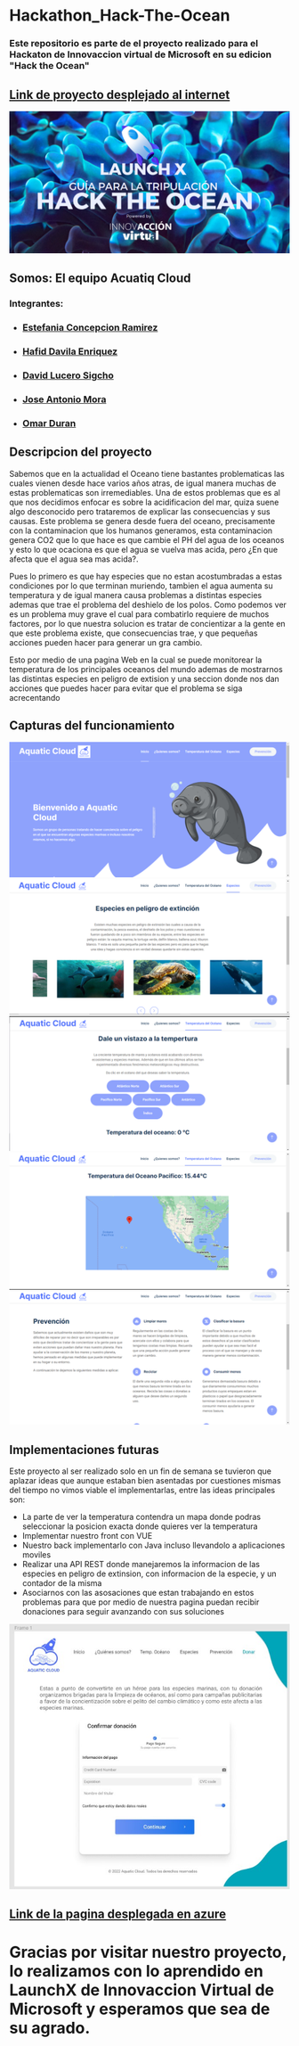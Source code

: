 # Hackathon_Hack-The-Ocean
### Este repositorio es parte de el proyecto realizado para el Hackaton de Innovaccion virtual de Microsoft en su edicion "Hack the Ocean"
## [Link de proyecto desplejado al internet](https://aquaticclout.clousofte.com/index.html)

![imagen Launch](assets/Guia-Tripulacion.png)


## Somos: El equipo Acuatiq Cloud
### Integrantes: 
* ### [Estefania Concepcion Ramirez](https://github.com/RMEstefania)
* ### [Hafid Davila Enriquez](https://github.com/Hafid-Davila)
* ### [David Lucero Sigcho](https://github.com/DavidLuceroSigcho)
* ### [Jose Antonio Mora](https://github.com/JAntonioMoraG)
* ### [Omar Duran](https://github.com/ohm10x)

## Descripcion del proyecto
Sabemos que en la actualidad el Oceano tiene bastantes problematicas las cuales vienen desde hace varios años atras, de igual manera muchas de estas problematicas son irremediables. 
Una de estos problemas que es al que nos decidimos enfocar es sobre la acidificacion del mar, quiza suene algo desconocido pero trataremos de explicar las consecuencias y sus causas. 
Este problema se genera desde fuera del oceano, precisamente con la contaminacion que los humanos generamos, esta contaminacion genera CO2 que lo que hace es que cambie el PH del agua de los oceanos y esto lo que ocaciona es que el agua se vuelva mas acida, pero ¿En que afecta que el agua sea mas acida?.

Pues lo primero es que hay especies que no estan acostumbradas a estas condiciones por lo que terminan muriendo, tambien el agua aumenta su temperatura y de igual manera causa problemas a distintas especies ademas que trae el problema del deshielo de los polos.
Como podemos ver es un problema muy grave el cual para combatirlo requiere de muchos factores, por lo que nuestra solucion es tratar de concientizar a la gente en que este problema existe, que consecuencias trae, y que pequeñas acciones pueden hacer para generar un gra cambio.

Esto por medio de una pagina Web en la cual se puede monitorear la temperatura de los principales oceanos del mundo ademas de mostrarnos las distintas especies en peligro de extision y una seccion donde nos dan acciones que puedes hacer para evitar que el problema se siga acrecentando 

## Capturas del funcionamiento 
![HOME](assets/home.png)
![Especies](assets/especies.png)
![TEMP1](assets/temp1.png)
![TEMP2](assets/temp2.png)
![prevencion](assets/prevencion.png)

## Implementaciones futuras

Este proyecto al ser realizado solo en un fin de semana se tuvieron que aplazar ideas que aunque estaban bien asentadas por cuestiones mismas del tiempo no vimos viable el implementarlas, entre las ideas principales son:
* La parte de ver la temperatura contendra un mapa donde podras seleccionar la posicion exacta donde quieres ver la temperatura
* Implementar nuestro front con VUE 
* Nuestro back implementarlo con Java incluso llevandolo a aplicaciones moviles
* Realizar una API REST donde manejaremos la informacion de las especies en peligro de extinsion, con informacion de la especie, y un contador de la misma 
* Asociarnos con las asosaciones que estan trabajando en estos problemas para que por medio de nuestra pagina puedan recibir donaciones para seguir avanzando con sus soluciones

![implemetaciones futuras](assets/Implementacion_futura.jpg)

## [Link de la pagina desplegada en azure]()

# Gracias por visitar nuestro proyecto, lo realizamos con lo aprendido en LaunchX de Innovaccion Virtual de Microsoft y esperamos que sea de su agrado.
